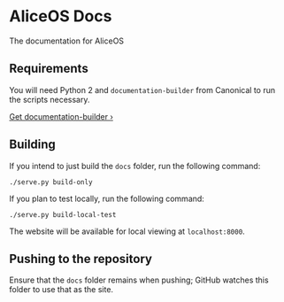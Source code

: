 # AliceOS Docs
The documentation for AliceOS

## Requirements
You will need Python 2 and `documentation-builder` from Canonical to run the scripts necessary.

[Get documentation-builder &rsaquo;](https://snapcraft.io/documentation-builder)

## Building
If you intend to just build the `docs` folder, run the following command:
```
./serve.py build-only
```

If you plan to test locally, run the following command:
```
./serve.py build-local-test
```
The website will be available for local viewing at `localhost:8000`.

## Pushing to the repository
Ensure that the `docs` folder remains when pushing; GitHub watches this folder to use that as the site.